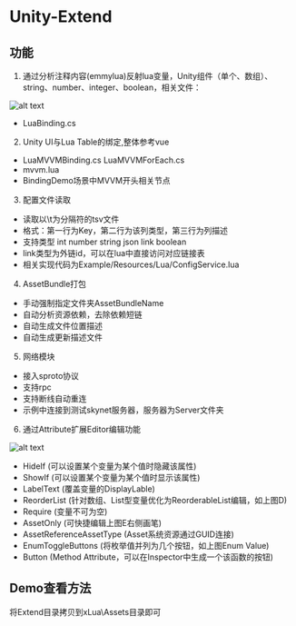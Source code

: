 
# Unity-Extend

## 功能

1. 通过分析注释内容(emmylua)反射lua变量，Unity组件（单个、数组）、string、number、integer、boolean，相关文件：

![alt text](https://github.com/yuyang158/Unity-Extend/raw/master/ReadMeImage/LuaBinding.png "")
* LuaBinding.cs

2. Unity UI与Lua Table的绑定,整体参考vue
* LuaMVVMBinding.cs LuaMVVMForEach.cs
* mvvm.lua
* BindingDemo场景中MVVM开头相关节点

3. 配置文件读取
* 读取以\t为分隔符的tsv文件
* 格式：第一行为Key，第二行为该列类型，第三行为列描述
* 支持类型 int number string json link boolean
* link类型为外链id，可以在lua中直接访问对应链接表
* 相关实现代码为Example/Resources/Lua/ConfigService.lua

4. AssetBundle打包
* 手动强制指定文件夹AssetBundleName
* 自动分析资源依赖，去除依赖短链
* 自动生成文件位置描述
* 自动生成更新描述文件

5. 网络模块
* 接入sproto协议
* 支持rpc
* 支持断线自动重连
* 示例中连接到测试skynet服务器，服务器为Server文件夹

6. 通过Attribute扩展Editor编辑功能

![alt text](https://github.com/yuyang158/Unity-Extend/raw/master/ReadMeImage/AttributeExample.png "示例图片，详情参考AttributeExmple.cs")
* HideIf (可以设置某个变量为某个值时隐藏该属性)
* ShowIf (可以设置某个变量为某个值时显示该属性)
* LabelText (覆盖变量的DisplayLable)
* ReorderList (针对数组、List型变量优化为ReorderableList编辑，如上图D)
* Require (变量不可为空)
* AssetOnly (可快捷编辑上图E右侧画笔)
* AssetReferenceAssetType (Asset系统资源通过GUID连接)
* EnumToggleButtons (将枚举值并列为几个按钮，如上图Enum Value)
* Button (Method Attribute，可以在Inspector中生成一个该函数的按钮)


## Demo查看方法

将Extend目录拷贝到xLua\Assets目录即可
